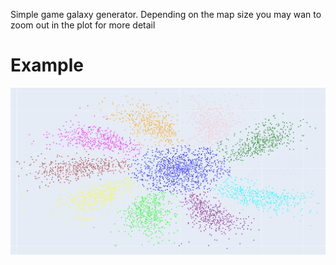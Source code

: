 Simple game galaxy generator. Depending on the map size you may wan to zoom out in the plot for more detail 

# Example
![large](./img.png)
